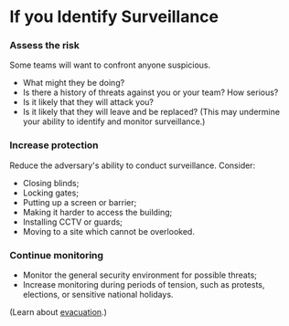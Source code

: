 [Title]: # (What to do?)
[Order]: # (14)

# If you Identify Surveillance

### Assess the risk

Some teams will want to confront anyone suspicious.  

*	What might they be doing? 
*	Is there a history of threats against you or your team? How serious? 
*	Is it likely that they will attack you?
*	Is it likely that they will leave and be replaced? (This may undermine your ability to identify and monitor surveillance.)

### Increase protection

Reduce the adversary's ability to conduct surveillance. 
Consider: 

*	Closing blinds;
*	Locking gates;
*	Putting up a screen or barrier;
*	Making it harder to access the building;
*	Installing CCTV or guards;
*	Moving to a site which cannot be overlooked.

### Continue monitoring

*	Monitor the general security environment for possible threats;
*	Increase monitoring during periods of tension, such as protests, elections, or sensitive national holidays.

(Learn about [evacuation](umbrella://lesson/evacuation).)

